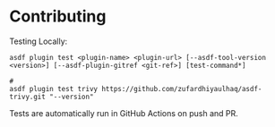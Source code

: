 # Contributing

Testing Locally:

```shell
asdf plugin test <plugin-name> <plugin-url> [--asdf-tool-version <version>] [--asdf-plugin-gitref <git-ref>] [test-command*]

#
asdf plugin test trivy https://github.com/zufardhiyaulhaq/asdf-trivy.git "--version"
```

Tests are automatically run in GitHub Actions on push and PR.
